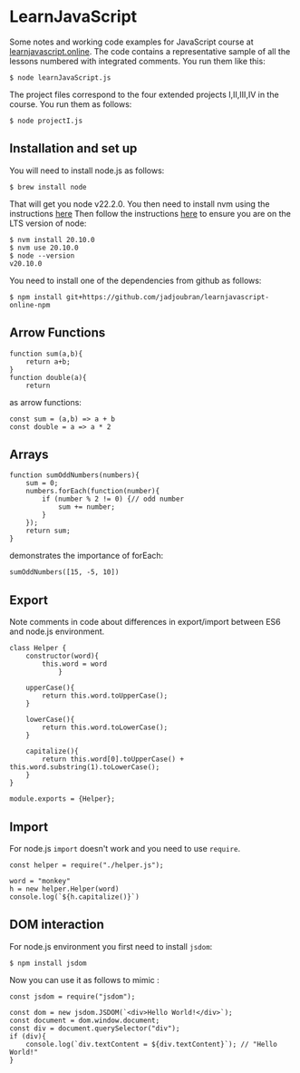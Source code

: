 LearnJavaScript
===============
Some notes and working code examples for JavaScript course at [learnjavascript.online](https://learnjavascript.online).
The code contains a representative sample of all the lessons numbered with integrated comments.  You run them like this:
```
$ node learnJavaScript.js
```
The project files correspond to the four extended projects I,II,III,IV in the course.  You run them as follows:
```
$ node projectI.js
```

Installation and set up
-----------------------
You will need to install node.js as follows:
```
$ brew install node
```
That will get you node v22.2.0.
You then need to install nvm using the instructions [here](https://medium.com/@priscillashamin/how-to-install-and-configure-nvm-on-mac-os-43e3366c75a6)
Then follow the instructions [here](https://stackoverflow.com/questions/68774489/punycode-is-deprecated-in-npm-what-should-i-replace-it-with) to ensure you are on the LTS version of node:
```
$ nvm install 20.10.0
$ nvm use 20.10.0
$ node --version
v20.10.0
```
You need to install one of the dependencies from github as follows:
```
$ npm install git+https://github.com/jadjoubran/learnjavascript-online-npm
```

Arrow Functions
---------------
```
function sum(a,b){
    return a+b;
}
function double(a){
    return 
```
as arrow functions:

```
const sum = (a,b) => a + b
const double = a => a * 2
```

Arrays
------
```
function sumOddNumbers(numbers){
    sum = 0;
    numbers.forEach(function(number){
        if (number % 2 != 0) {// odd number
            sum += number;
        }
    });
    return sum;
}
```
demonstrates the importance of forEach:
```
sumOddNumbers([15, -5, 10])
```

Export
------
Note comments in code about differences in export/import between ES6 and node.js environment.
```
class Helper {
    constructor(word){
        this.word = word
            }

    upperCase(){
        return this.word.toUpperCase();
    }

    lowerCase(){
        return this.word.toLowerCase();
    }

    capitalize(){
        return this.word[0].toUpperCase() + this.word.substring(1).toLowerCase();
    }
}

module.exports = {Helper};
```

Import
------
For node.js `import` doesn't work and you need to use `require`.
```
const helper = require("./helper.js");

word = "monkey"
h = new helper.Helper(word)
console.log(`${h.capitalize()}`)
```

DOM interaction
---------------
For node.js environment you first need to install `jsdom`:
```
$ npm install jsdom
```
Now you can use it as follows to mimic :
```
const jsdom = require("jsdom");

const dom = new jsdom.JSDOM(`<div>Hello World!</div>`);
const document = dom.window.document;
const div = document.querySelector("div");
if (div){
    console.log(`div.textContent = ${div.textContent}`); // "Hello World!"
}
```
